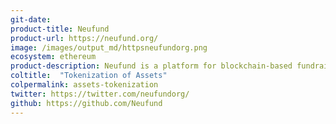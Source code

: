 ```yaml
---
git-date: 
product-title: Neufund
product-url: https://neufund.org/
image: /images/output_md/httpsneufundorg.png
ecosystem: ethereum
product-description: Neufund is a platform for blockchain-based fundraising and assets tokenization.
coltitle:  "Tokenization of Assets"
colpermalink: assets-tokenization
twitter: https://twitter.com/neufundorg/
github: https://github.com/Neufund
---
```

